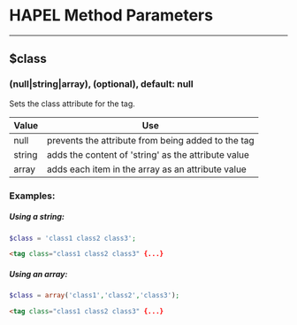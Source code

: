 # HAPEL Method Parameters

---

## $class
### (null|string|array), (optional), default: null

Sets the class attribute for the tag.

| Value  | Use                                                 |
|--------|-----------------------------------------------------|
| null   | prevents the attribute from being added to the tag  | 
| string | adds the content of 'string' as the attribute value |
| array  | adds each item in the array as an attribute value   |


### Examples:

##### Using a string:
```php
$class = 'class1 class2 class3';
```
```html
<tag class="class1 class2 class3" {...}
```

##### Using an array:
```php
$class = array('class1','class2','class3');
```
```html
<tag class="class1 class2 class3" {...}
```